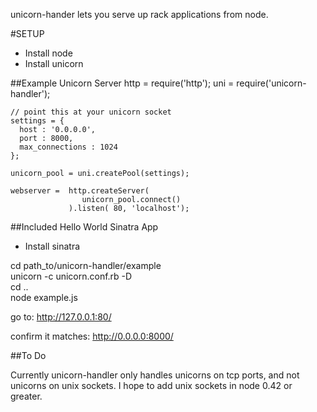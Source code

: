 unicorn-hander lets you serve up rack applications from node.

#SETUP

- Install node
- Install unicorn

##Example Unicorn Server 
    http = require('http');
    uni = require('unicorn-handler');

    // point this at your unicorn socket
    settings = {
      host : '0.0.0.0',
      port : 8000,
      max_connections : 1024
    };

    unicorn_pool = uni.createPool(settings);

    webserver =  http.createServer( 
                    unicorn_pool.connect() 
                 ).listen( 80, 'localhost');


##Included Hello World Sinatra App
- Install sinatra

cd path_to/unicorn-handler/example   
unicorn -c unicorn.conf.rb -D   
cd ..   
node example.js  

go to:
http://127.0.0.1:80/

confirm it matches:
http://0.0.0.0:8000/

##To Do

Currently unicorn-handler only handles unicorns on tcp ports, and not unicorns on unix sockets. I hope to add unix sockets in node 0.42 or greater.
